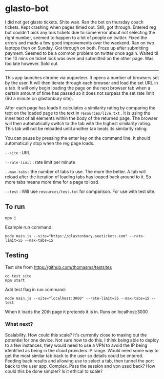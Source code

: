 # glasto-bot
I did not get glasto tickets. Shite wan. 
Ran the bot on thursday coach tickets. Kept crashing when pages timed out. Still, got through. Entered reg but couldn't pick any bus tickets due to some error about not selecting the right number, seemed to happen to a lot of people on twitter. 
Fixed the errors and made a few good improvements over the weekend. Ran on two laptops then on Sunday. Got through on both. Froze up after submitting payment. Seemed to be a common problem on twitter once again. Waited til the 10 mins on ticket lock was over and submitted on the other page. Was too late however. Sold out. 

---
This app launches chrome via puppeteer. It opens a number of browsers set by the user. It will then iterate through each browser and load the set URL in a tab. It will only begin loading the page on the next browser tab when a certain amount of time has passed so it does not surpass the set rate limit (60 a minute on glastonbury site). 

After each page has loads it calculates a similarity rating by comparing the text on the loaded page to the text in ```resources/live.txt``` . It is using the inner text of all elements within the body of the returned page. The browser will then automatically switch to the tab with the highest similarity rating. This tab will not be reloaded until another tab beats its similarity rating.

You can pause by pressing the enter key on the command line. It should automatically stop when the reg page loads.

```--site``` : URL

```--rate-limit``` : rate limit per minute

```--max-tabs``` : the number of tabs to use. The more the better. A tab will reload after the iteration of loading tabs has looped back around to it. So more tabs means more time for a page to load. 

```--test``` : Will use ```resources/test.txt``` for comparison. For use with test site. 


## To run
```
npm i
```
Example run command:
```
node main.js --site="https://glastonbury.seetickets.com" --rate-limit=55 --max-tabs=15
```
## Testing
Test site from https://github.com/thomasms/testsites
```
cd test_site
npm start
```

Add test flag in run command:
```
node main.js --site="localhost:3000" --rate-limit=55 --max-tabs=15 --test
```

When it loads the 20th page it pretends it is in. Runs on localhost:3000



### What next?
Scalability. How could this scale? It's currently close to maxing out the potential for one device. Not sure how to do this. I think being able to deploy to a few instances, they would need to use a VPN to avoid the IP being identified as being in the cloud providers IP range. Would need some way to get the most similar tab back to the user so details could be entered. Feeding back results and allowing use to select a tab, then tunnel the port back to the user app. Complex. Pass the session and vpn used back? How could this be done simpler? Is it ethical to scale?
